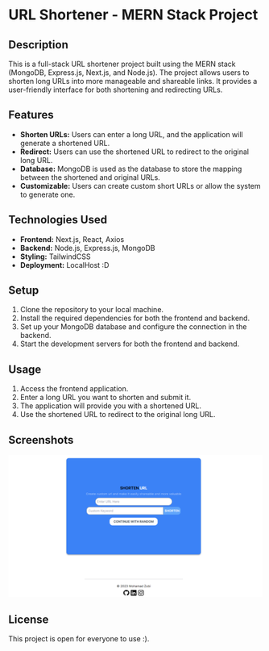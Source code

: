 <h1>URL Shortener - MERN Stack Project</h1>

<h2>Description</h2>
<p>This is a full-stack URL shortener project built using the MERN stack (MongoDB, Express.js, Next.js, and Node.js). The project allows users to shorten long URLs into more manageable and shareable links. It provides a user-friendly interface for both shortening and redirecting URLs.</p>

<h2>Features</h2>
<ul>
  <li><strong>Shorten URLs:</strong> Users can enter a long URL, and the application will generate a shortened URL.</li>
  <li><strong>Redirect:</strong> Users can use the shortened URL to redirect to the original long URL.</li>
  <li><strong>Database:</strong> MongoDB is used as the database to store the mapping between the shortened and original URLs.</li>
  <li><strong>Customizable:</strong> Users can create custom short URLs or allow the system to generate one.</li>
</ul>

<h2>Technologies Used</h2>
<ul>
  <li><strong>Frontend:</strong> Next.js, React, Axios</li>
  <li><strong>Backend:</strong> Node.js, Express.js, MongoDB</li>
  <li><strong>Styling:</strong> TailwindCSS</li>
  <li><strong>Deployment:</strong> LocalHost :D</li>
</ul>

<h2>Setup</h2>
<ol>
  <li>Clone the repository to your local machine.</li>
  <li>Install the required dependencies for both the frontend and backend.</li>
  <li>Set up your MongoDB database and configure the connection in the backend.</li>
  <li>Start the development servers for both the frontend and backend.</li>
</ol>

<h2>Usage</h2>
<ol>
  <li>Access the frontend application.</li>
  <li>Enter a long URL you want to shorten and submit it.</li>
  <li>The application will provide you with a shortened URL.</li>
  <li>Use the shortened URL to redirect to the original long URL.</li>
</ol>

<h2>Screenshots</h2>
<img src="https://github.com/MOHAMAD-ZUBI/mern-urlshortner/blob/main/shortnerImg.png" alt="home page" />

<h2>License</h2>
<p>This project is open for everyone to use :).</p>

